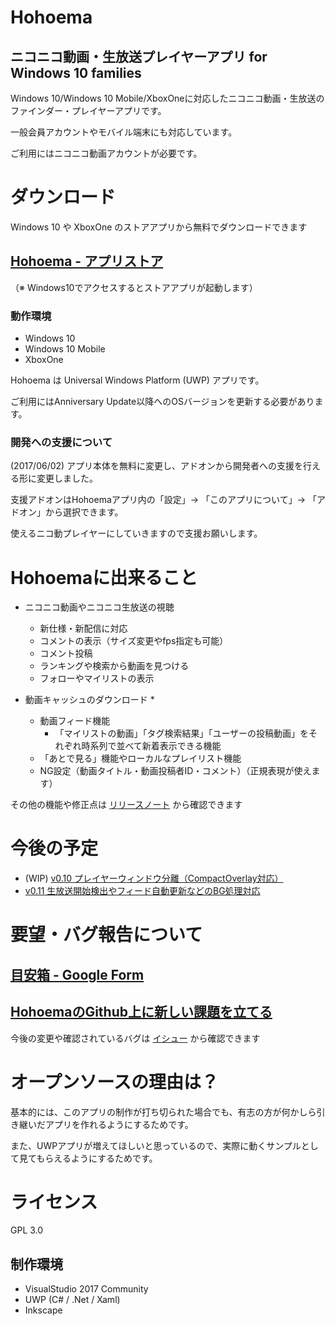 # Hohoema

## ニコニコ動画・生放送プレイヤーアプリ for Windows 10 families


Windows 10/Windows 10 Mobile/XboxOneに対応したニコニコ動画・生放送のファインダー・プレイヤーアプリです。

一般会員アカウントやモバイル端末にも対応しています。

ご利用にはニコニコ動画アカウントが必要です。

# ダウンロード

Windows 10 や XboxOne のストアアプリから無料でダウンロードできます

## [Hohoema - アプリストア](https://www.microsoft.com/ja-jp/store/p/hohoema/9nblggh4rxt6)

（※ Windows10でアクセスするとストアアプリが起動します）

### 動作環境

* Windows 10
* Windows 10 Mobile
* XboxOne

Hohoema は Universal Windows Platform (UWP) アプリです。

ご利用にはAnniversary Update以降へのOSバージョンを更新する必要があります。

### 開発への支援について
(2017/06/02)  アプリ本体を無料に変更し、アドオンから開発者への支援を行える形に変更しました。

支援アドオンはHohoemaアプリ内の「設定」→ 「このアプリについて」→ 「アドオン」から選択できます。

使えるニコ動プレイヤーにしていきますので支援お願いします。

# Hohoemaに出来ること

* ニコニコ動画やニコニコ生放送の視聴
  * 新仕様・新配信に対応
  * コメントの表示（サイズ変更やfps指定も可能）
  * コメント投稿
  * ランキングや検索から動画を見つける
  * フォローやマイリストの表示

* 動画キャッシュのダウンロード
  *
  * 動画フィード機能
    * 「マイリストの動画」「タグ検索結果」「ユーザーの投稿動画」をそれぞれ時系列で並べて新着表示できる機能
  * 「あとで見る」機能やローカルなプレイリスト機能
  * NG設定（動画タイトル・動画投稿者ID・コメント）（正規表現が使えます）
  

その他の機能や修正点は [リリースノート](https://github.com/tor4kichi/Hohoema/wiki/%E3%83%AA%E3%83%AA%E3%83%BC%E3%82%B9%E3%83%8E%E3%83%BC%E3%83%88) から確認できます



# 今後の予定

* (WIP) [v0.10 プレイヤーウィンドウ分離（CompactOverlay対応）](https://github.com/tor4kichi/Hohoema/milestone/16)
* [v0.11 生放送開始検出やフィード自動更新などのBG処理対応](https://github.com/tor4kichi/Hohoema/milestone/4)


# 要望・バグ報告について

## [目安箱 - Google Form](https://docs.google.com/forms/d/e/1FAIpQLSc0IvUdQ7WN73A5M0zV4t5fe20BVV7B4CXmiKpPTrHOlqyXiw/viewform)
## [HohoemaのGithub上に新しい課題を立てる](https://github.com/tor4kichi/Hohoema/issues)

今後の変更や確認されているバグは [イシュー](https://github.com/tor4kichi/Hohoema/issues) から確認できます


# オープンソースの理由は？

基本的には、このアプリの制作が打ち切られた場合でも、有志の方が何かしら引き継いだアプリを作れるようにするためです。

また、UWPアプリが増えてほしいと思っているので、実際に動くサンプルとして見てもらえるようにするためです。

# ライセンス

GPL 3.0


## 制作環境

* VisualStudio 2017 Community
* UWP (C# / .Net / Xaml)
* Inkscape
